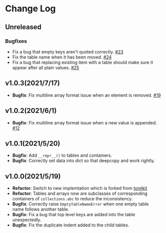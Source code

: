 # Change Log

## Unreleased

### Bugfixes

- Fix a bug that empty keys aren't quoted correctly. [#23](https://github.com/frostming/atoml/issues/23)
- Fix the table name when it has been moved. [#24](https://github.com/frostming/atoml/issues/24)
- Fix a bug that replacing existing item with a table should make sure it appear after all plain values. [#25](https://github.com/frostming/atoml/issues/25)

## v1.0.3(2021/7/17)

- **Bugfix**: Fix multiline array format issue when an element is removed. [#19](https://github.com/frostming/atoml/issues/19)

## v1.0.2(2021/6/1)

- **Bugfix**: Fix multiline array format issue when a new value is appended. [#12](https://github.com/frostming/atoml/issues/12)

## v1.0.1(2021/5/20)

- **Bugfix**: Add `__repr__()` to tables and containers.
- **Bugfix**: Correctly set data into dict so that deepcopy and work rightly.

## v1.0.0(2021/5/19)

- **Refactor**: Switch to new implemtation which is forked from [tomlkit](https://github.com/sdispater/tomlkit.git)
- **Refactor**: Tables and arrays now are subclasses of corresponding containers of `collections.abc` to reduce the inconsistency.
- **Bugfix**: Correctly raise `EmptyTableNameError` when one empty table name follows another table.
- **Bugfix**: Fix a bug that top level keys are added into the table unexpectedly.
- **Bugfix**: Fix the duplicate indent added to the child tables.
